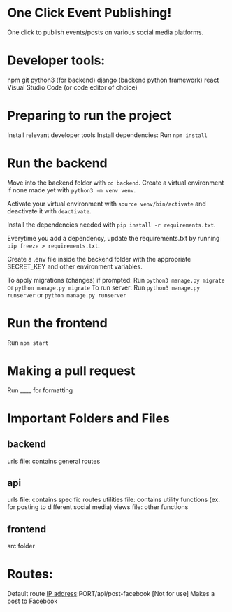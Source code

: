 # One Click Event Publishing!

One click to publish events/posts on various social media platforms.

# Developer tools:
npm
git
python3 (for backend)
django (backend python framework)
react
Visual Studio Code (or code editor of choice)

# Preparing to run the project
Install relevant developer tools
Install dependencies: Run `npm install`

# Run the backend
Move into the backend folder with `cd backend`. Create a virtual environment if none made yet with `python3 -m venv venv`.

Activate your virtual environment with `source venv/bin/activate` and deactivate it with `deactivate`.

Install the dependencies needed with `pip install -r requirements.txt`.

Everytime you add a dependency, update the requirements.txt by running `pip freeze > requirements.txt`.

Create a .env file inside the backend folder with the appropriate SECRET_KEY and other environment variables.

To apply migrations (changes) if prompted: Run `python3 manage.py migrate` or `python manage.py migrate`
To run server: Run `python3 manage.py runserver` or `python manage.py runserver`

# Run the frontend
Run `npm start`

# Making a pull request
Run ____ for formatting

# Important Folders and Files
## backend
urls file: contains general routes
## api
urls file: contains specific routes
utilities file: contains utility functions (ex. for posting to different social media)
views file: other functions
## frontend
src folder

# Routes:
[IP address]:PORT/api
Default route
[IP address]:PORT/api/post-facebook [Not for use]
Makes a post to Facebook


